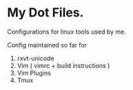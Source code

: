 # My Dot Files. 
Configurations for linux tools used by me.

Config maintained so far for
1. rxvt-unicode
2. Vim ( vimrc + build instructions )
3. Vim Plugins
4. Tmux
